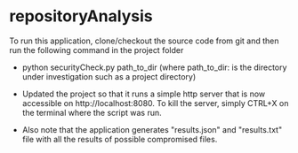 # repositoryAnalysis

To run this application, clone/checkout the source code from git and then run the following command in the project folder

- python securityCheck.py path_to_dir (where path_to_dir: is the directory under investigation such as a project directory)

- Updated the project so that it runs a simple http server that is now accessible on http://localhost:8080. To kill the server, simply CTRL+X on the terminal where the script was run.

- Also note that the application generates "results.json" and "results.txt" file with all the results of possible compromised files.